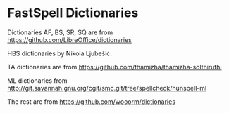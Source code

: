 # FastSpell Dictionaries
Dictionaries AF, BS, SR, SQ are from https://github.com/LibreOffice/dictionaries

HBS dictionaries by Nikola Ljubešić.

TA dictionaries are from https://github.com/thamizha/thamizha-solthiruthi

ML dictionaries from http://git.savannah.gnu.org/cgit/smc.git/tree/spellcheck/hunspell-ml

The rest are from https://github.com/wooorm/dictionaries
